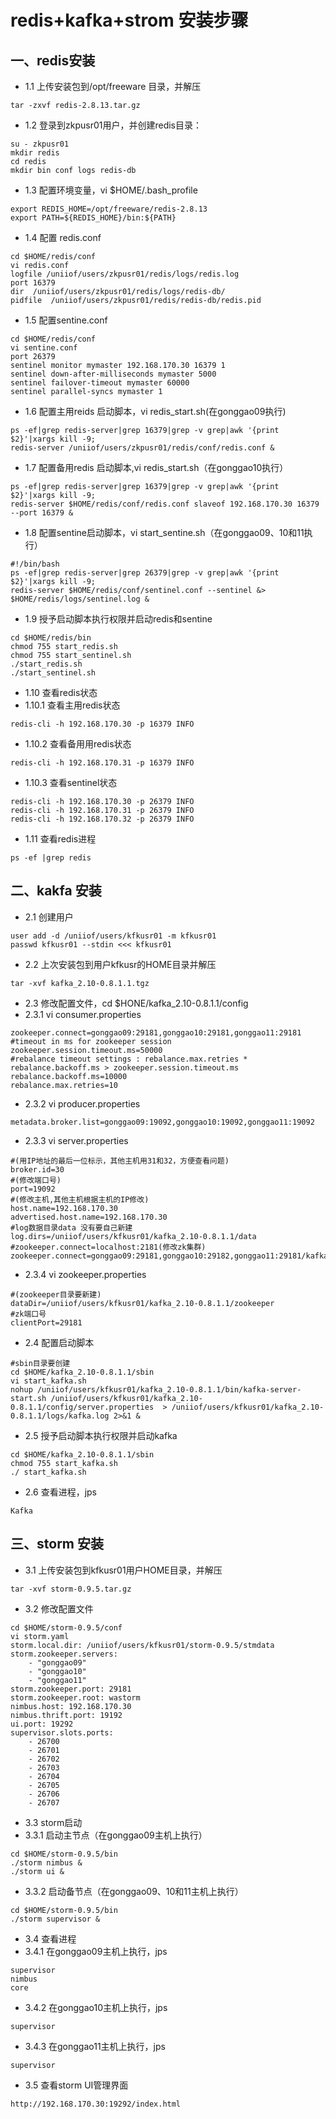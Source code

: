 # redis+kafka+strom 安装步骤
## 一、redis安装
* 1.1 上传安装包到/opt/freeware 目录，并解压
```
tar -zxvf redis-2.8.13.tar.gz
```
* 1.2 登录到zkpusr01用户，并创建redis目录：
```
su - zkpusr01
mkdir redis
cd redis
mkdir bin conf logs redis-db
```
* 1.3 配置环境变量，vi $HOME/.bash_profile
```
export REDIS_HOME=/opt/freeware/redis-2.8.13
export PATH=${REDIS_HOME}/bin:${PATH}
```
* 1.4 配置 redis.conf
```
cd $HOME/redis/conf
vi redis.conf
logfile /uniiof/users/zkpusr01/redis/logs/redis.log
port 16379
dir  /uniiof/users/zkpusr01/redis/logs/redis-db/
pidfile  /uniiof/users/zkpusr01/redis/redis-db/redis.pid
```
* 1.5 配置sentine.conf
```
cd $HOME/redis/conf
vi sentine.conf
port 26379
sentinel monitor mymaster 192.168.170.30 16379 1    
sentinel down-after-milliseconds mymaster 5000
sentinel failover-timeout mymaster 60000
sentinel parallel-syncs mymaster 1
```
* 1.6 配置主用reids 启动脚本，vi redis_start.sh(在gonggao09执行)
```
ps -ef|grep redis-server|grep 16379|grep -v grep|awk '{print $2}'|xargs kill -9;
redis-server /uniiof/users/zkpusr01/redis/conf/redis.conf &
```
* 1.7 配置备用redis 启动脚本,vi redis_start.sh（在gonggao10执行）
```
ps -ef|grep redis-server|grep 16379|grep -v grep|awk '{print $2}'|xargs kill -9;
redis-server $HOME/redis/conf/redis.conf slaveof 192.168.170.30 16379 --port 16379 &
```
* 1.8 配置sentine启动脚本，vi start_sentine.sh（在gonggao09、10和11执行）
```
#!/bin/bash
ps -ef|grep redis-server|grep 26379|grep -v grep|awk '{print $2}'|xargs kill -9;
redis-server $HOME/redis/conf/sentinel.conf --sentinel &> $HOME/redis/logs/sentinel.log &
```
* 1.9 授予启动脚本执行权限并启动redis和sentine
```
cd $HOME/redis/bin
chmod 755 start_redis.sh
chmod 755 start_sentinel.sh
./start_redis.sh
./start_sentinel.sh
```
* 1.10 查看redis状态
* 1.10.1 查看主用redis状态
```
redis-cli -h 192.168.170.30 -p 16379 INFO
```
* 1.10.2 查看备用用redis状态
```
redis-cli -h 192.168.170.31 -p 16379 INFO
```
* 1.10.3 查看sentinel状态
```
redis-cli -h 192.168.170.30 -p 26379 INFO
redis-cli -h 192.168.170.31 -p 26379 INFO
redis-cli -h 192.168.170.32 -p 26379 INFO
```
* 1.11 查看redis进程
```
ps -ef |grep redis
```
## 二、kakfa 安装

* 2.1 创建用户
```
user add -d /uniiof/users/kfkusr01 -m kfkusr01
passwd kfkusr01 --stdin <<< kfkusr01
```
* 2.2 上次安装包到用户kfkusr的HOME目录并解压
```
tar -xvf kafka_2.10-0.8.1.1.tgz
```
* 2.3 修改配置文件，cd $HONE/kafka_2.10-0.8.1.1/config
* 2.3.1 vi consumer.properties
```
zookeeper.connect=gonggao09:29181,gonggao10:29181,gonggao11:29181
#timeout in ms for zookeeper session
zookeeper.session.timeout.ms=50000
#rebalance timeout settings : rebalance.max.retries * rebalance.backoff.ms > zookeeper.session.timeout.ms
rebalance.backoff.ms=10000
rebalance.max.retries=10
```
* 2.3.2 vi producer.properties
```
metadata.broker.list=gonggao09:19092,gonggao10:19092,gonggao11:19092
```
* 2.3.3  vi server.properties
```
#(用IP地址的最后一位标示，其他主机用31和32，方便查看问题)
broker.id=30
#(修改端口号)
port=19092
#(修改主机,其他主机根据主机的IP修改)
host.name=192.168.170.30
advertised.host.name=192.168.170.30
#log数据目录data 没有要自己新建
log.dirs=/uniiof/users/kfkusr01/kafka_2.10-0.8.1.1/data
#zookeeper.connect=localhost:2181(修改zk集群)
zookeeper.connect=gonggao09:29181,gonggao10:29182,gonggao11:29181/kafka
```
* 2.3.4 vi zookeeper.properties
```
#(zookeeper目录要新建)
dataDir=/uniiof/users/kfkusr01/kafka_2.10-0.8.1.1/zookeeper
#zk端口号
clientPort=29181
```
* 2.4 配置启动脚本
```
#sbin目录要创建
cd $HOME/kafka_2.10-0.8.1.1/sbin
vi start_kafka.sh
nohup /uniiof/users/kfkusr01/kafka_2.10-0.8.1.1/bin/kafka-server-start.sh /uniiof/users/kfkusr01/kafka_2.10-0.8.1.1/config/server.properties  > /uniiof/users/kfkusr01/kafka_2.10-0.8.1.1/logs/kafka.log 2>&1 &
```
* 2.5 授予启动脚本执行权限并启动kafka
```
cd $HOME/kafka_2.10-0.8.1.1/sbin
chmod 755 start_kafka.sh
./ start_kafka.sh
```
* 2.6 查看进程，jps
```
Kafka
```
## 三、storm 安装

* 3.1 上传安装包到kfkusr01用户HOME目录，并解压
```
tar -xvf storm-0.9.5.tar.gz
```
* 3.2 修改配置文件
```
cd $HOME/storm-0.9.5/conf
vi storm.yaml
storm.local.dir: /uniiof/users/kfkusr01/storm-0.9.5/stmdata
storm.zookeeper.servers:
    - "gonggao09"
    - "gonggao10"
    - "gonggao11"
storm.zookeeper.port: 29181
storm.zookeeper.root: wastorm
nimbus.host: 192.168.170.30
nimbus.thrift.port: 19192
ui.port: 19292
supervisor.slots.ports:
    - 26700
    - 26701
    - 26702
    - 26703
    - 26704
    - 26705
    - 26706
    - 26707
```
* 3.3 storm启动
* 3.3.1 启动主节点（在gonggao09主机上执行）
```
cd $HOME/storm-0.9.5/bin
./storm nimbus &
./storm ui &
```
* 3.3.2 启动备节点（在gonggao09、10和11主机上执行）
```
cd $HOME/storm-0.9.5/bin
./storm supervisor &
```
* 3.4 查看进程
* 3.4.1 在gonggao09主机上执行，jps
```
supervisor
nimbus
core
```
* 3.4.2 在gonggao10主机上执行，jps
```
supervisor
```
* 3.4.3 在gonggao11主机上执行，jps
```
supervisor
```
* 3.5 查看storm UI管理界面
```
http://192.168.170.30:19292/index.html
```
